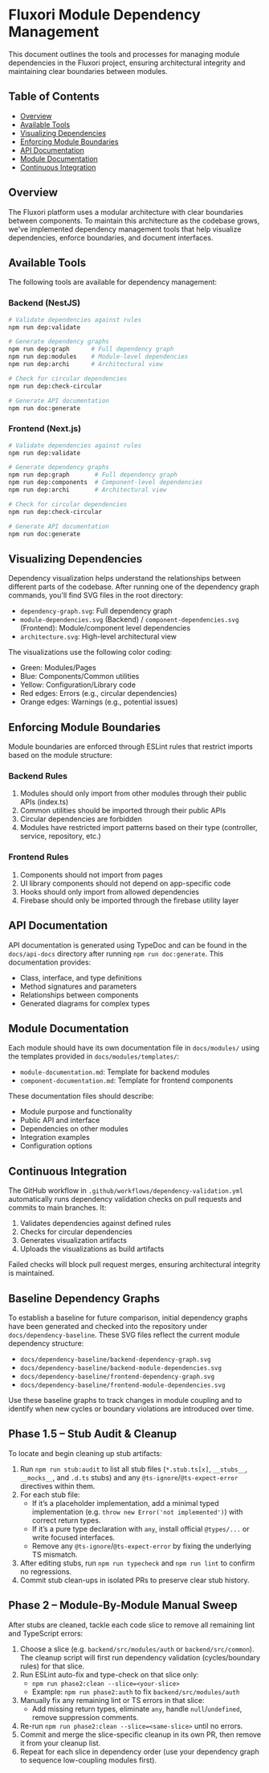 # Fluxori Module Dependency Management

This document outlines the tools and processes for managing module dependencies in the Fluxori project, ensuring architectural integrity and maintaining clear boundaries between modules.

## Table of Contents

- [Overview](#overview)
- [Available Tools](#available-tools)
- [Visualizing Dependencies](#visualizing-dependencies)
- [Enforcing Module Boundaries](#enforcing-module-boundaries)
- [API Documentation](#api-documentation)
- [Module Documentation](#module-documentation)
- [Continuous Integration](#continuous-integration)

## Overview

The Fluxori platform uses a modular architecture with clear boundaries between components. To maintain this architecture as the codebase grows, we've implemented dependency management tools that help visualize dependencies, enforce boundaries, and document interfaces.

## Available Tools

The following tools are available for dependency management:

### Backend (NestJS)

```bash
# Validate dependencies against rules
npm run dep:validate

# Generate dependency graphs
npm run dep:graph      # Full dependency graph
npm run dep:modules    # Module-level dependencies
npm run dep:archi      # Architectural view

# Check for circular dependencies
npm run dep:check-circular

# Generate API documentation
npm run doc:generate
```

### Frontend (Next.js)

```bash
# Validate dependencies against rules
npm run dep:validate

# Generate dependency graphs
npm run dep:graph       # Full dependency graph
npm run dep:components  # Component-level dependencies
npm run dep:archi       # Architectural view

# Check for circular dependencies
npm run dep:check-circular

# Generate API documentation
npm run doc:generate
```

## Visualizing Dependencies

Dependency visualization helps understand the relationships between different parts of the codebase. After running one of the dependency graph commands, you'll find SVG files in the root directory:

- `dependency-graph.svg`: Full dependency graph
- `module-dependencies.svg` (Backend) / `component-dependencies.svg` (Frontend): Module/component level dependencies
- `architecture.svg`: High-level architectural view

The visualizations use the following color coding:
- Green: Modules/Pages
- Blue: Components/Common utilities
- Yellow: Configuration/Library code
- Red edges: Errors (e.g., circular dependencies)
- Orange edges: Warnings (e.g., potential issues)

## Enforcing Module Boundaries

Module boundaries are enforced through ESLint rules that restrict imports based on the module structure:

### Backend Rules

1. Modules should only import from other modules through their public APIs (index.ts)
2. Common utilities should be imported through their public APIs
3. Circular dependencies are forbidden
4. Modules have restricted import patterns based on their type (controller, service, repository, etc.)

### Frontend Rules

1. Components should not import from pages
2. UI library components should not depend on app-specific code
3. Hooks should only import from allowed dependencies
4. Firebase should only be imported through the firebase utility layer

## API Documentation

API documentation is generated using TypeDoc and can be found in the `docs/api-docs` directory after running `npm run doc:generate`. This documentation provides:

- Class, interface, and type definitions
- Method signatures and parameters
- Relationships between components
- Generated diagrams for complex types

## Module Documentation

Each module should have its own documentation file in `docs/modules/` using the templates provided in `docs/modules/templates/`:

- `module-documentation.md`: Template for backend modules
- `component-documentation.md`: Template for frontend components

These documentation files should describe:
- Module purpose and functionality
- Public API and interface
- Dependencies on other modules
- Integration examples
- Configuration options

## Continuous Integration

The GitHub workflow in `.github/workflows/dependency-validation.yml` automatically runs dependency validation checks on pull requests and commits to main branches. It:

1. Validates dependencies against defined rules
2. Checks for circular dependencies
3. Generates visualization artifacts
4. Uploads the visualizations as build artifacts

Failed checks will block pull request merges, ensuring architectural integrity is maintained.
## Baseline Dependency Graphs

To establish a baseline for future comparison, initial dependency graphs have been generated and checked into the repository under `docs/dependency-baseline`. These SVG files reflect the current module dependency structure:

- `docs/dependency-baseline/backend-dependency-graph.svg`
- `docs/dependency-baseline/backend-module-dependencies.svg`
- `docs/dependency-baseline/frontend-dependency-graph.svg`
- `docs/dependency-baseline/frontend-module-dependencies.svg`

Use these baseline graphs to track changes in module coupling and to identify when new cycles or boundary violations are introduced over time.

## Phase 1.5 – Stub Audit & Cleanup

To locate and begin cleaning up stub artifacts:
1. Run `npm run stub:audit` to list all stub files (`*.stub.ts[x]`, `__stubs__`, `__mocks__`, and `.d.ts` stubs) and any `@ts-ignore`/`@ts-expect-error` directives within them.
2. For each stub file:
   - If it’s a placeholder implementation, add a minimal typed implementation (e.g. `throw new Error('not implemented')`) with correct return types.
   - If it’s a pure type declaration with `any`, install official `@types/...` or write focused interfaces.
   - Remove any `@ts-ignore`/`@ts-expect-error` by fixing the underlying TS mismatch.
3. After editing stubs, run `npm run typecheck` and `npm run lint` to confirm no regressions.
4. Commit stub clean-ups in isolated PRs to preserve clear stub history.

## Phase 2 – Module-By-Module Manual Sweep

After stubs are cleaned, tackle each code slice to remove all remaining lint and TypeScript errors:

1. Choose a slice (e.g. `backend/src/modules/auth` or `backend/src/common`). The cleanup script will first run dependency validation (cycles/boundary rules) for that slice.
2. Run ESLint auto-fix and type-check on that slice only:
   - `npm run phase2:clean --slice=<your-slice>`
   - Example: `npm run phase2:auth` to fix `backend/src/modules/auth`
3. Manually fix any remaining lint or TS errors in that slice:
   - Add missing return types, eliminate `any`, handle `null`/`undefined`, remove suppression comments.
4. Re-run `npm run phase2:clean --slice=<same-slice>` until no errors.
5. Commit and merge the slice-specific cleanup in its own PR, then remove it from your cleanup list.
6. Repeat for each slice in dependency order (use your dependency graph to sequence low-coupling modules first).